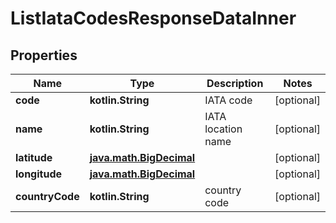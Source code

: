 
# ListIataCodesResponseDataInner

## Properties
Name | Type | Description | Notes
------------ | ------------- | ------------- | -------------
**code** | **kotlin.String** | IATA code |  [optional]
**name** | **kotlin.String** | IATA location name |  [optional]
**latitude** | [**java.math.BigDecimal**](java.math.BigDecimal.md) |  |  [optional]
**longitude** | [**java.math.BigDecimal**](java.math.BigDecimal.md) |  |  [optional]
**countryCode** | **kotlin.String** | country code |  [optional]



